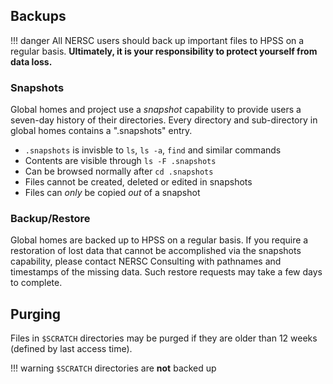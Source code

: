 ## Backups

!!! danger 
	All NERSC users should back up important files to HPSS on
    a regular basis.  **Ultimately, it is your responsibility to
    protect yourself from data loss.**

### Snapshots

Global homes and project use a *snapshot* capability to provide users
a seven-day history of their directories. Every directory and
sub-directory in global homes contains a ".snapshots" entry.

* `.snapshots` is invisble to `ls`, `ls -a`, `find` and similar
  commands
* Contents are visible through `ls -F .snapshots`
* Can be browsed normally after `cd .snapshots`
* Files cannot be created, deleted or edited in snapshots
* Files can *only* be copied *out* of a snapshot

### Backup/Restore

Global homes are backed up to HPSS on a regular basis.  If you require
a restoration of lost data that cannot be accomplished via the
snapshots capability, please contact NERSC Consulting with pathnames
and timestamps of the missing data.  Such restore requests may take a
few days to complete.

## Purging

Files in `$SCRATCH` directories may be purged if they are older than
12 weeks (defined by last access time).

!!! warning
	`$SCRATCH` directories are **not** backed up
